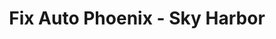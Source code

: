 ---
title: "Fix Auto Phoenix - Sky Harbor"
url: /phoenix/fix-auto-phoenix-sky-harbor/
shop: car repair
---